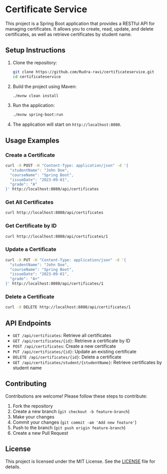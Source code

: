 # Certificate Service

This project is a Spring Boot application that provides a RESTful API for managing certificates. It allows you to create, read, update, and delete certificates, as well as retrieve certificates by student name.

## Setup Instructions

1. Clone the repository:
   ```bash
   git clone https://github.com/Rudra-ravi/certificateservice.git
   cd certificateservice
   ```

2. Build the project using Maven:
   ```bash
   ./mvnw clean install
   ```

3. Run the application:
   ```bash
   ./mvnw spring-boot:run
   ```

4. The application will start on `http://localhost:8080`.

## Usage Examples

### Create a Certificate
```bash
curl -X POST -H "Content-Type: application/json" -d '{
  "studentName": "John Doe",
  "courseName": "Spring Boot",
  "issueDate": "2023-09-01",
  "grade": "A"
}' http://localhost:8080/api/certificates
```

### Get All Certificates
```bash
curl http://localhost:8080/api/certificates
```

### Get Certificate by ID
```bash
curl http://localhost:8080/api/certificates/1
```

### Update a Certificate
```bash
curl -X PUT -H "Content-Type: application/json" -d '{
  "studentName": "John Doe",
  "courseName": "Spring Boot",
  "issueDate": "2023-09-01",
  "grade": "A+"
}' http://localhost:8080/api/certificates/1
```

### Delete a Certificate
```bash
curl -X DELETE http://localhost:8080/api/certificates/1
```

## API Endpoints

- `GET /api/certificates`: Retrieve all certificates
- `GET /api/certificates/{id}`: Retrieve a certificate by ID
- `POST /api/certificates`: Create a new certificate
- `PUT /api/certificates/{id}`: Update an existing certificate
- `DELETE /api/certificates/{id}`: Delete a certificate
- `GET /api/certificates/student/{studentName}`: Retrieve certificates by student name

## Contributing

Contributions are welcome! Please follow these steps to contribute:

1. Fork the repository
2. Create a new branch (`git checkout -b feature-branch`)
3. Make your changes
4. Commit your changes (`git commit -am 'Add new feature'`)
5. Push to the branch (`git push origin feature-branch`)
6. Create a new Pull Request

## License

This project is licensed under the MIT License. See the [LICENSE](LICENSE) file for details.
